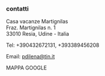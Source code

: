 ### contatti

Casa vacanze Martignilas <br/>
Fraz. Martignilas n. 1 <br/>
33010 Resia, Udine - Italia

Tel: +390432672131, +393389456208

Email: pdilena@tin.it

MAPPA GOOGLE
